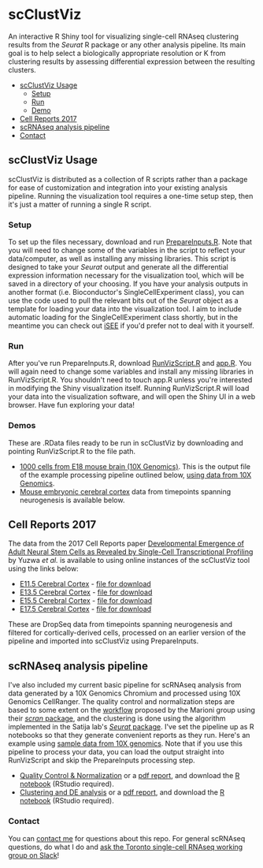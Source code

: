 # scClustViz
An interactive R Shiny tool for visualizing single-cell RNAseq clustering results from the *Seurat* R package or any other analysis pipeline.  Its main goal is to help select a biologically appropriate resolution or K from clustering results by assessing differential expression between the resulting clusters.  

-   [scClustViz Usage](#scclustviz-usage)  
    -   [Setup](#setup)  
    -   [Run](#run)  
    -   [Demo](#demo)  
-   [Cell Reports 2017](#cell-reports-2017)
-   [scRNAseq analysis pipeline](#scrnaseq-analysis-pipeline)  
-   [Contact](#contact)  

## scClustViz Usage
scClustViz is distributed as a collection of R scripts rather than a package for ease of customization and integration into your existing analysis pipeline.  Running the visualization tool requires a one-time setup step, then it's just a matter of running a single R script.  
### Setup
To set up the files necessary, download and run [PrepareInputs.R](PrepareInputs.R).  Note that you will need to change some of the variables in the script to reflect your data/computer, as well as installing any missing libraries.  This script is designed to take your *Seurat* output and generate all the differential expression information necessary for the visualization tool, which will be saved in a directory of your choosing.  If you have your analysis outputs in another format (i.e. Bioconductor's SingleCellExperiment class), you can use the code used to pull the relevant bits out of the *Seurat* object as a template for loading your data into the visualization tool.  I aim to include automatic loading for the SingleCellExperiment class shortly, but in the meantime you can check out [iSEE](https://bioconductor.org/packages/release/bioc/html/iSEE.html) if you'd prefer not to deal with it yourself.  
### Run
After you've run PrepareInputs.R, download [RunVizScript.R](RunVizScript.R) and [app.R](app.R).  You will again need to change some variables and install any missing libraries in RunVizScript.R.  You shouldn't need to touch app.R unless you're interested in modifying the Shiny visualization itself.  Running RunVizScript.R will load your data into the visualization software, and will open the Shiny UI in a web browser.  Have fun exploring your data!
### Demos
These are .RData files ready to be run in scClustViz by downloading and pointing RunVizScript.R to the file path.
-   [1000 cells from E18 mouse brain (10X Genomics)](demo/10Xneurons_forViz.RData).  This is the output file of the example processing pipeline outlined below, [using data from 10X Genomics](https://support.10xgenomics.com/single-cell-gene-expression/datasets/2.1.0/neurons_900).
-   [Mouse embryonic cerebral cortex](#cell-reports-2017) data from timepoints spanning neurogenesis is available below.

## Cell Reports 2017
The data from the 2017 Cell Reports paper [Developmental Emergence of Adult Neural Stem Cells as Revealed by Single-Cell Transcriptional Profiling](https://doi.org/10.1016/j.celrep.2017.12.017) by Yuzwa *et al.* is available to using online instances of the scClustViz tool using the links below:  
-   [E11.5 Cerebral Cortex](https://innesbt.shinyapps.io/e11cortex/) - [file for download](meCortex/e11/e11_Cortical_Only_forViz.RData)  
-   [E13.5 Cerebral Cortex](https://innesbt.shinyapps.io/e13cortex/) - [file for download](meCortex/e13/e13_Cortical_Only_forViz.RData)  
-   [E15.5 Cerebral Cortex](https://innesbt.shinyapps.io/e15cortex/) - [file for download](meCortex/e15/e15_Cortical_Only_forViz.RData)  
-   [E17.5 Cerebral Cortex](https://innesbt.shinyapps.io/e17cortex/) - [file for download](meCortex/e17/e17_Cortical_Only_forViz.RData)  

These are DropSeq data from timepoints spanning neurogenesis and filtered for cortically-derived cells, processed on an earlier version of the pipeline and imported into scClustViz using PrepareInputs.  

## scRNAseq analysis pipeline
I've also included my current basic pipeline for scRNAseq analysis from data generated by a 10X Genomics Chromium and processed using 10X Genomics CellRanger.  The quality control and normalization steps are based to some extent on the [workflow](http://dx.doi.org/10.12688/f1000research.9501.2) proposed by the Marioni group using their [*scran* package](http://bioconductor.org/packages/release/bioc/html/scran.html), and the clustering is done using the algorithm implemented in the Satija lab's [*Seurat* package](https://satijalab.org/seurat/).  I've set the pipeline up as R notebooks so that they generate convenient reports as they run.  Here's an example using [sample data from 10X genomics](https://support.10xgenomics.com/single-cell-gene-expression/datasets/2.1.0/neurons_900).  Note that if you use this pipeline to process your data, you can load the output straight into RunVizScript and skip the PrepareInputs processing step.  
-   [Quality Control & Normalization](pipeline/pipeline_QCN.md) or a [pdf report](pipeline/pipeline_QCN.pdf), and download the [R notebook](pipeline/pipeline_QCN.Rmd) (RStudio required).  
-   [Clustering and DE analysis](pipeline/pipeline_Clust.md) or a [pdf report](pipeline/pipeline_Clust.pdf), and download the [R notebook](pipeline/pipeline_Clust.Rmd) (RStudio required).  

### Contact
You can [contact me](http://www.baderlab.org/BrendanInnes) for questions about this repo.  For general scRNAseq questions, do what I do and [ask the Toronto single-cell RNAseq working group on Slack](http://bit.ly/scRNAseqTO)!  



